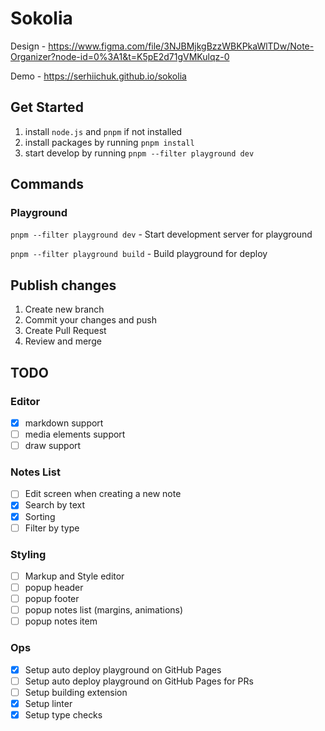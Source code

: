 # Sokolia

Design - https://www.figma.com/file/3NJBMjkgBzzWBKPkaWlTDw/Note-Organizer?node-id=0%3A1&t=K5pE2d71gVMKulqz-0

Demo - https://serhiichuk.github.io/sokolia

## Get Started 

1. install `node.js` and `pnpm` if not installed
2. install packages by running `pnpm install`
3. start develop by running `pnpm --filter playground dev`

## Commands

### Playground

`pnpm --filter playground dev` - Start development server for playground

`pnpm --filter playground build` - Build playground for deploy

## Publish changes

1. Create new branch
2. Commit your changes and push
3. Create Pull Request
4. Review and merge

## TODO

### Editor

- [x] markdown support
- [ ] media elements support
- [ ] draw support

### Notes List

- [ ] Edit screen when creating a new note
- [x] Search by text
- [x] Sorting
- [ ] Filter by type

### Styling

- [ ] Markup and Style editor
- [ ] popup header
- [ ] popup footer
- [ ] popup notes list (margins, animations)
- [ ] popup notes item

### Ops

- [x] Setup auto deploy playground on GitHub Pages 
- [ ] Setup auto deploy playground on GitHub Pages for PRs
- [ ] Setup building extension
- [x] Setup linter
- [x] Setup type checks
